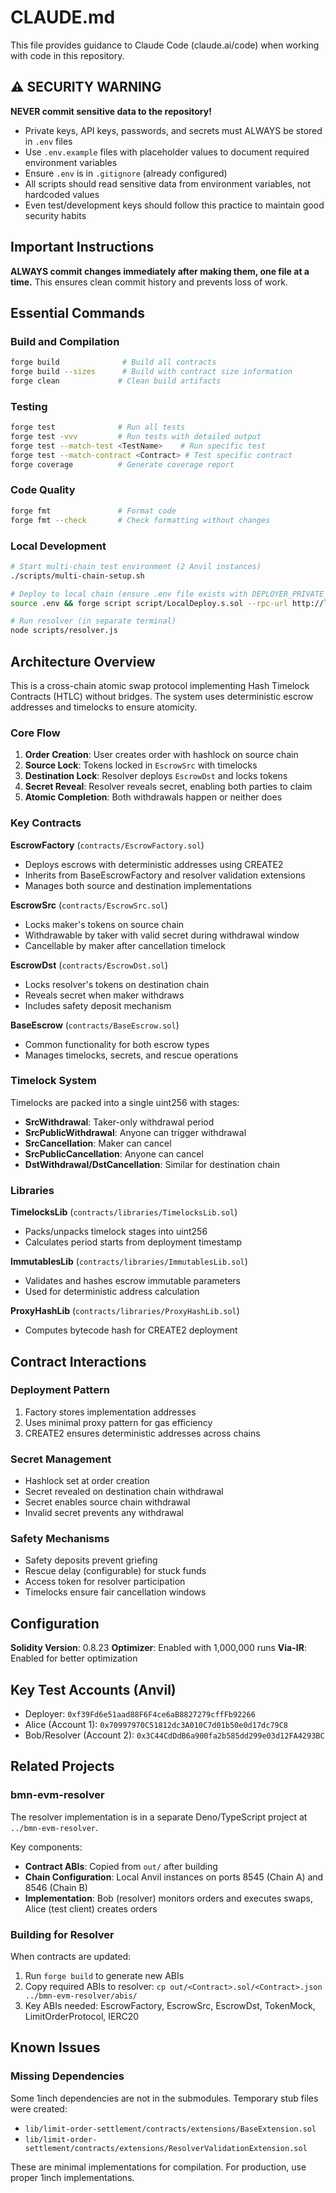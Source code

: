 # CLAUDE.md

This file provides guidance to Claude Code (claude.ai/code) when working with code in this repository.

## ⚠️ SECURITY WARNING

**NEVER commit sensitive data to the repository!**

- Private keys, API keys, passwords, and secrets must ALWAYS be stored in `.env` files
- Use `.env.example` files with placeholder values to document required environment variables
- Ensure `.env` is in `.gitignore` (already configured)
- All scripts should read sensitive data from environment variables, not hardcoded values
- Even test/development keys should follow this practice to maintain good security habits

## Important Instructions

**ALWAYS commit changes immediately after making them, one file at a time.** This ensures clean commit history and prevents loss of work.

## Essential Commands

### Build and Compilation
```bash
forge build              # Build all contracts
forge build --sizes      # Build with contract size information
forge clean             # Clean build artifacts
```

### Testing
```bash
forge test              # Run all tests
forge test -vvv         # Run tests with detailed output
forge test --match-test <TestName>    # Run specific test
forge test --match-contract <Contract> # Test specific contract
forge coverage          # Generate coverage report
```

### Code Quality
```bash
forge fmt               # Format code
forge fmt --check       # Check formatting without changes
```

### Local Development
```bash
# Start multi-chain test environment (2 Anvil instances)
./scripts/multi-chain-setup.sh

# Deploy to local chain (ensure .env file exists with DEPLOYER_PRIVATE_KEY)
source .env && forge script script/LocalDeploy.s.sol --rpc-url http://localhost:8545 --broadcast --private-key $DEPLOYER_PRIVATE_KEY

# Run resolver (in separate terminal)
node scripts/resolver.js
```

## Architecture Overview

This is a cross-chain atomic swap protocol implementing Hash Timelock Contracts (HTLC) without bridges. The system uses deterministic escrow addresses and timelocks to ensure atomicity.

### Core Flow
1. **Order Creation**: User creates order with hashlock on source chain
2. **Source Lock**: Tokens locked in `EscrowSrc` with timelocks
3. **Destination Lock**: Resolver deploys `EscrowDst` and locks tokens
4. **Secret Reveal**: Resolver reveals secret, enabling both parties to claim
5. **Atomic Completion**: Both withdrawals happen or neither does

### Key Contracts

**EscrowFactory** (`contracts/EscrowFactory.sol`)
- Deploys escrows with deterministic addresses using CREATE2
- Inherits from BaseEscrowFactory and resolver validation extensions
- Manages both source and destination implementations

**EscrowSrc** (`contracts/EscrowSrc.sol`)
- Locks maker's tokens on source chain
- Withdrawable by taker with valid secret during withdrawal window
- Cancellable by maker after cancellation timelock

**EscrowDst** (`contracts/EscrowDst.sol`)
- Locks resolver's tokens on destination chain
- Reveals secret when maker withdraws
- Includes safety deposit mechanism

**BaseEscrow** (`contracts/BaseEscrow.sol`)
- Common functionality for both escrow types
- Manages timelocks, secrets, and rescue operations

### Timelock System

Timelocks are packed into a single uint256 with stages:
- **SrcWithdrawal**: Taker-only withdrawal period
- **SrcPublicWithdrawal**: Anyone can trigger withdrawal
- **SrcCancellation**: Maker can cancel
- **SrcPublicCancellation**: Anyone can cancel
- **DstWithdrawal/DstCancellation**: Similar for destination chain

### Libraries

**TimelocksLib** (`contracts/libraries/TimelocksLib.sol`)
- Packs/unpacks timelock stages into uint256
- Calculates period starts from deployment timestamp

**ImmutablesLib** (`contracts/libraries/ImmutablesLib.sol`)
- Validates and hashes escrow immutable parameters
- Used for deterministic address calculation

**ProxyHashLib** (`contracts/libraries/ProxyHashLib.sol`)
- Computes bytecode hash for CREATE2 deployment

## Contract Interactions

### Deployment Pattern
1. Factory stores implementation addresses
2. Uses minimal proxy pattern for gas efficiency
3. CREATE2 ensures deterministic addresses across chains

### Secret Management
- Hashlock set at order creation
- Secret revealed on destination chain withdrawal
- Secret enables source chain withdrawal
- Invalid secret prevents any withdrawal

### Safety Mechanisms
- Safety deposits prevent griefing
- Rescue delay (configurable) for stuck funds
- Access token for resolver participation
- Timelocks ensure fair cancellation windows

## Configuration

**Solidity Version**: 0.8.23
**Optimizer**: Enabled with 1,000,000 runs
**Via-IR**: Enabled for better optimization

## Key Test Accounts (Anvil)
- Deployer: `0xf39Fd6e51aad88F6F4ce6aB8827279cffFb92266`
- Alice (Account 1): `0x70997970C51812dc3A010C7d01b50e0d17dc79C8`
- Bob/Resolver (Account 2): `0x3C44CdDdB6a900fa2b585dd299e03d12FA4293BC`

## Related Projects

### bmn-evm-resolver
The resolver implementation is in a separate Deno/TypeScript project at `../bmn-evm-resolver`.

Key components:
- **Contract ABIs**: Copied from `out/` after building
- **Chain Configuration**: Local Anvil instances on ports 8545 (Chain A) and 8546 (Chain B)
- **Implementation**: Bob (resolver) monitors orders and executes swaps, Alice (test client) creates orders

### Building for Resolver
When contracts are updated:
1. Run `forge build` to generate new ABIs
2. Copy required ABIs to resolver: `cp out/<Contract>.sol/<Contract>.json ../bmn-evm-resolver/abis/`
3. Key ABIs needed: EscrowFactory, EscrowSrc, EscrowDst, TokenMock, LimitOrderProtocol, IERC20

## Known Issues

### Missing Dependencies
Some 1inch dependencies are not in the submodules. Temporary stub files were created:
- `lib/limit-order-settlement/contracts/extensions/BaseExtension.sol`
- `lib/limit-order-settlement/contracts/extensions/ResolverValidationExtension.sol`

These are minimal implementations for compilation. For production, use proper 1inch implementations.